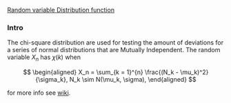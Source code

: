 [Random variable Distribution function](../../AMATH%20561%20Probability%20Theory/Probability%20Basics/Random%20Variables%20as%20Measurable%20Functions.md)


### **Intro**

The chi-square distribution are used for testing the amount of deviations for a series of normal distributions that are Mutually Independent. The random variable $X_n$ has $\chi(k)$ when 

$$
\begin{aligned}
    X_n = \sum_{k = 1}^{n} \frac{(N_k - \mu_k)^2}{\sigma_k}, N_k \sim N(\mu_k, \sigma), 
\end{aligned}
$$

for more info see [wiki](https://en.wikipedia.org/wiki/Chi-squared_distribution). 
